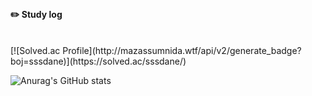 <br/>
 
#### :pencil2: Study log
 
  <br/>
[![Solved.ac Profile](http://mazassumnida.wtf/api/v2/generate_badge?boj=sssdane)](https://solved.ac/sssdane/)




























![Anurag's GitHub stats](https://github-readme-stats.vercel.app/api?username=meohyeon&theme=buefy&show_icons=true)

